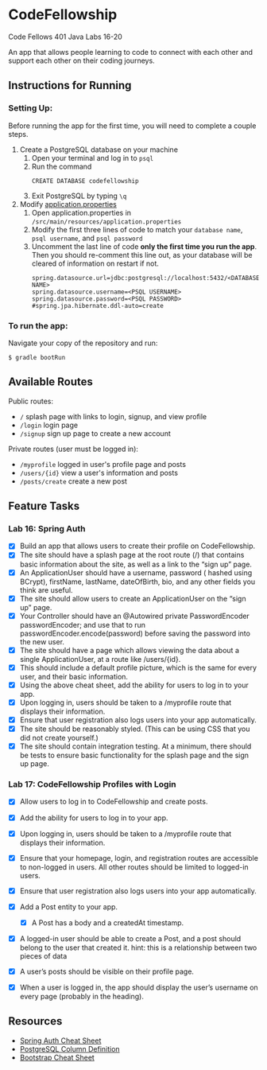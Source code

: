 # CodeFellowship
Code Fellows 401 Java Labs 16-20

An app that allows people learning to code to connect with each other and support each other on their coding journeys.


## Instructions for Running

### Setting Up:
Before running the app for the first time, you will need to complete a couple steps.
1. Create a PostgreSQL database on your machine
    1. Open your terminal and log in to `psql`
    2. Run the command 
       ```
       CREATE DATABASE codefellowship
       ```
    3. Exit PostgreSQL by typing `\q`
2. Modify [application.properties](/src/main/resources/application.properties)
    1. Open application.properties in `/src/main/resources/application.properties`
    2. Modify the first three lines of code to match your `database name`, `psql username`, and `psql password`
    3. Uncomment the last line of code __only the first time you run the app__. Then you should re-comment this line out, as your database will be cleared of information on restart if not.
       ```
       spring.datasource.url=jdbc:postgresql://localhost:5432/<DATABASE NAME>
       spring.datasource.username=<PSQL USERNAME>
       spring.datasource.password=<PSQL PASSWORD>
       #spring.jpa.hibernate.ddl-auto=create
       ```

### To run the app:
Navigate your copy of the repository and run:
```
$ gradle bootRun
```

## Available Routes
Public routes:
* `/` splash page with links to login, signup, and view profile
* `/login` login page
* `/signup` sign up page to create a new account

Private routes (user must be logged in):
* `/myprofile` logged in user's profile page and posts
* `/users/{id}` view a user's information and posts
* `/posts/create` create a new post


## Feature Tasks
### Lab 16: Spring Auth
-[x] Build an app that allows users to create their profile on CodeFellowship.
-[x] The site should have a splash page at the root route (/) that contains basic information about the site, as well as a link to the “sign up” page.
-[x] An ApplicationUser should have a username, password ( hashed using BCrypt), firstName, lastName, dateOfBirth, bio, and any other fields you think are useful.
-[x] The site should allow users to create an ApplicationUser on the “sign up” page.
-[x] Your Controller should have an @Autowired private PasswordEncoder passwordEncoder; and use that to run passwordEncoder.encode(password) before saving the password into the new user.
-[x] The site should have a page which allows viewing the data about a single ApplicationUser, at a route like /users/{id}.
-[x] This should include a default profile picture, which is the same for every user, and their basic information.
-[x] Using the above cheat sheet, add the ability for users to log in to your app.
-[x] Upon logging in, users should be taken to a /myprofile route that displays their information.
-[x] Ensure that user registration also logs users into your app automatically.
-[x] The site should be reasonably styled. (This can be using CSS that you did not create yourself.)
-[x] The site should contain integration testing. At a minimum, there should be tests to ensure basic functionality for the splash page and the sign up page.

### Lab 17: CodeFellowship Profiles with Login
-[x] Allow users to log in to CodeFellowship and create posts.
-[x] Add the ability for users to log in to your app.
-[x] Upon logging in, users should be taken to a /myprofile route that displays their information.
-[x] Ensure that your homepage, login, and registration routes are accessible to non-logged in users. All other routes should be limited to logged-in users.
-[x] Ensure that user registration also logs users into your app automatically.
-[x] Add a Post entity to your app.
    -[x] A Post has a body and a createdAt timestamp.
-[x] A logged-in user should be able to create a Post, and a post should belong to the user that created it.
     hint: this is a relationship between two pieces of data
-[x] A user’s posts should be visible on their profile page.
-[x] When a user is logged in, the app should display the user’s username on every page (probably in the heading).


## Resources
* [Spring Auth Cheat Sheet](https://github.com/codefellows/seattle-java-401d2/blob/master/SpringAuthCheatSheet.md)
* [PostgreSQL Column Definition](https://docs.oracle.com/javaee/5/api/javax/persistence/Column.html#columnDefinition())
* [Bootstrap Cheat Sheet](https://hackerthemes.com/bootstrap-cheatsheet/)